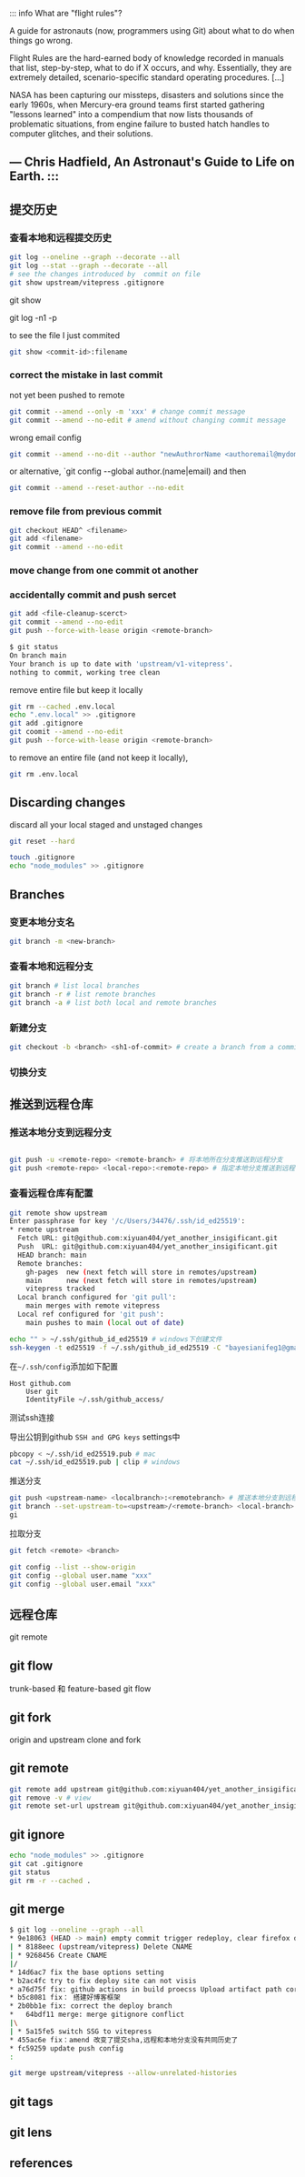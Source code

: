 

::: info What are "flight rules"?

A guide for astronauts (now, programmers using Git) about what to do when things go wrong.

Flight Rules are the hard-earned body of knowledge recorded in manuals that list, step-by-step, what to do if X occurs, and why. Essentially, they are extremely detailed, scenario-specific standard operating procedures. [...]

NASA has been capturing our missteps, disasters and solutions since the early 1960s, when Mercury-era ground teams first started gathering "lessons learned" into a compendium that now lists thousands of problematic situations, from engine failure to busted hatch handles to computer glitches, and their solutions.

— Chris Hadfield, An Astronaut's Guide to Life on Earth.
::: 
--- 



## 提交历史





### 查看本地和远程提交历史

```sh
git log --oneline --graph --decorate --all
git log --stat --graph --decorate --all
# see the changes introduced by  commit on file
git show upstream/vitepress .gitignore
```
git show

git log -n1 -p

to see the file I just commited

```sh
git show <commit-id>:filename
```

### correct the mistake in last commit

not yet been pushed to remote

```sh
git commit --amend --only -m 'xxx' # change commit message
git commit --amend --no-edit # amend without changing commit message
```

wrong email config

```sh
git commit --amend --no-dit --author "newAuthrorName <authoremail@mydomain.com"
```

or alternative, `git config --global author.(name|email) and then

```sh
git commit --amend --reset-author --no-edit
```

### remove file from previous commit


```sh
git checkout HEAD^ <filename>
git add <filename>
git commit --amend --no-edit
```


### move change from one commit ot another



### accidentally commit and push sercet

```sh
git add <file-cleanup-scerct>
git commit --amend --no-edit
git push --force-with-lease origin <remote-branch>
```


```sh
$ git status
On branch main
Your branch is up to date with 'upstream/v1-vitepress'.
nothing to commit, working tree clean
```


remove entire file but keep it locally
```sh
git rm --cached .env.local
echo ".env.local" >> .gitignore
git add .gitignore
git coomit --amend --no-edit
git push --force-with-lease origin <remote-branch>
```

to remove an entire file (and not keep it locally), 
```sh
git rm .env.local
```


## Discarding changes

discard all your local staged and unstaged changes
```sh
git reset --hard
```


```sh
touch .gitignore
echo "node_modules" >> .gitignore
```

## Branches

### 变更本地分支名

```sh
git branch -m <new-branch>
```





### 查看本地和远程分支

```sh
git branch # list local branches
git branch -r # list remote branches
git branch -a # list both local and remote branches
```

### 新建分支


```sh
git checkout -b <branch> <sh1-of-commit> # create a branch from a commit

```


### 切换分支


## 推送到远程仓库

### 推送本地分支到远程分支

```sh

git push -u <remote-repo> <remote-branch> # 将本地所在分支推送到远程分支
git push <remote-repo> <local-repo>:<remote-repo> # 指定本地分支推送到远程分支
```


### 查看远程仓库有配置
```sh
git remote show upstream
Enter passphrase for key '/c/Users/34476/.ssh/id_ed25519': 
* remote upstream
  Fetch URL: git@github.com:xiyuan404/yet_another_insigificant.git
  Push  URL: git@github.com:xiyuan404/yet_another_insigificant.git
  HEAD branch: main
  Remote branches:
    gh-pages  new (next fetch will store in remotes/upstream)
    main      new (next fetch will store in remotes/upstream)
    vitepress tracked
  Local branch configured for 'git pull':
    main merges with remote vitepress
  Local ref configured for 'git push':
    main pushes to main (local out of date)
```


```sh
echo "" > ~/.ssh/github_id_ed25519 # windows下创建文件
ssh-keygen -t ed25519 -f ~/.ssh/github_id_ed25519 -C "bayesianifeg1@gmail.com" -N "office_only"
```
在`~/.ssh/config`添加如下配置
```
Host github.com
    User git
    IdentityFile ~/.ssh/github_access/
```
测试ssh连接

导出公钥到github `SSH and GPG keys` settings中
```sh
pbcopy < ~/.ssh/id_ed25519.pub # mac
cat ~/.ssh/id_ed25519.pub | clip # windows
```

推送分支
```sh
git push <upstream-name> <localbranch>:<remotebranch> # 推送本地分支到远程分支
git branch --set-upstream-to=<upstream>/<remote-branch> <local-branch> # 设置上游分支
gi
```

拉取分支

```sh
git fetch <remote> <branch>
```

```sh
git config --list --show-origin
git config --global user.name "xxx"
git config --global user.email "xxx"
```




## 远程仓库

git remote 


## git flow

trunk-based 和 feature-based git flow


## git fork

origin and upstream
clone and fork


## git remote 

```sh
git remote add upstream git@github.com:xiyuan404/yet_another_insigificant.git
git remove -v # view 
git remote set-url upstream git@github.com:xiyuan404/yet_another_insigificant.git
```


## git ignore

```sh
echo "node_modules" >> .gitignore
git cat .gitignore
git status
git rm -r --cached .

```


## git merge


```sh
$ git log --oneline --graph --all
* 9e18063 (HEAD -> main) empty commit trigger redeploy, clear firefox dns cache for CNAM
| * 8188eec (upstream/vitepress) Delete CNAME
| * 9268456 Create CNAME
|/
* 14d6ac7 fix the base options setting
* b2ac4fc try to fix deploy site can not visis
* a76d75f fix: github actions in build proecss Upload artifact path corrected
* b5c8081 fix： 搭建好博客框架
* 2b0bb1e fix: correct the deploy branch
*   64bdf11 merge: merge gitignore conflict
|\
| * 5a15fe5 switch SSG to vitepress
* 455ac6e fix：amend 改变了提交sha,远程和本地分支没有共同历史了
* fc59259 update push config
:
```

```sh
git merge upstream/vitepress --allow-unrelated-histories
```

## git tags

## git lens

## references


[1^]: [git-flight-rules]:(https://github.com/k88hudson/git-flight-rules/blob/master/README.md#repositories)

[2^]: [atlassian](https://www.atlassian.com/git/tutorials/monorepos)